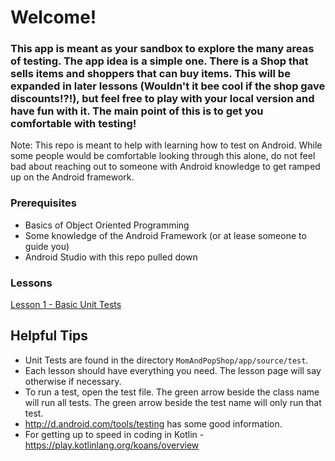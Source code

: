 # Welcome!

### This app is meant as your sandbox to explore the many areas of testing. The app idea is a simple one. There is a Shop that sells items and shoppers that can buy items. This will be expanded in later lessons (Wouldn't it bee cool if the shop gave discounts!?!), but feel free to play with your local version and have fun with it. The main point of this is to get you comfortable with testing!


Note: This repo is meant to help with learning how to test on Android. While some people would be comfortable looking through this alone, do not feel bad about reaching out to someone with Android knowledge to get ramped up on the Android framework.

### Prerequisites
* Basics of Object Oriented Programming
* Some knowledge of the Android Framework (or at lease someone to guide you)
* Android Studio with this repo pulled down

### Lessons
[Lesson 1 - Basic Unit Tests](https://github.com/bcarterterp/MomAndPopShop/wiki/Lesson-1---Basic-Unit-Tests)


## Helpful Tips
* Unit Tests are found in the directory `MomAndPopShop/app/source/test`.
* Each lesson should have everything you need. The lesson page will say otherwise if necessary.
* To run a test, open the test file. The green arrow beside the class name will run all tests. The green arrow beside the test name will only run that test.
* http://d.android.com/tools/testing has some good information.
* For getting up to speed in coding in Kotlin - https://play.kotlinlang.org/koans/overview
